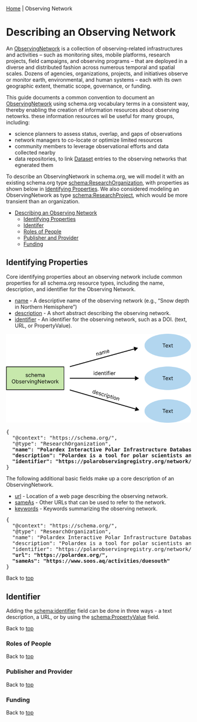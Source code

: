 <a id="top"></a>
[Home](/README.md) | Observing Network

# Describing an Observing Network

An [ObservingNetwork](.) is a collection of observing-related infrastructures and activities – such as monitoring sites,
mobile platforms, research projects, field campaigns, and observing programs – that are deployed in
a diverse and distributed fashion across numerous temporal and spatial scales. Dozens of
agencies, organizations, projects, and initiatives observe or monitor earth, environmental, and human systems – 
each with its own geographic extent, thematic scope,
governance, or funding.

This guide documents a common convention to document an [ObservingNetwork](.) using schema.org vocabulary terms in a consistent way, thereby enabling the creation of information resources about observing netowrks. these information resources wil be useful for many groups, including:

- science planners to assess status, overlap, and gaps of observations
- network managers to co-locate or optimize limited resources
- community members to leverage observational efforts and data collected nearby
- data repositories, to link [Dataset](https://schema.org/Dataset) entries to the observing networks that egnerated them

To describe an ObservingNetwork in schema.org, we will model it with an existing schema.org type [schema:ResearchOrganization](https://schema.org/ResearchOrganization), with properties as shown below in [Identifying Properties](#identifying-properties). We also considered modeling an ObservingNetwork as type [schema:ResearchProject](https://schema.org/ResearchProject), which would be more transient than an organization.

<!-- TOC depthFrom:1 depthTo:6 withLinks:1 updateOnSave:1 orderedList:0 -->

- [Describing an Observing Network](#describing-an-observing-network)
    - [Identifying Properties](#identifying-properties)
    - [Identifer](#roles-of-people)
    - [Roles of People](#roles-of-people)
    - [Publisher and Provider](#publisher-and-provider)
    - [Funding](#funding)

<!-- /TOC -->

## Identifying Properties

Core identifying properties about an observing network include common properties for all schema.org resource types, including the name, description, and identifier for the Observing Network.

- [name](https://schema.org/name) - A descriptive name of the observing network (e.g., “Snow depth in Northern Hemisphere”)
- [description](https://schema.org/description) - A short abstract describing the observing network.
- [identifier](https://schema.org/identifier) - An identifier for the observing network, such as a DOI. (text, URL, or PropertyValue).

![Basic Fields](/assets/diagrams/observingnetwork/obs-net-basic.png "Observing Network - Basic Fields")

<pre>
{
  "@context": "https://schema.org/",
  "@type": "ResearchOrganization",
  <strong>"name": "Polardex Interactive Polar Infrastructure Database",
  "description": "Polardex is a tool for polar scientists and planners. The platform lists key polar infrastructures in both the Arctic and the Antarctic, enabling logistics discovery and enhanced planning opportunities. Polardex has been developed by the EPB through the EPB's Action Group on Infrastructure, in close cooperation in close collaboration with, and data provision by, SOOS, SIOS, INTERACT, IAATO, EU-PolarNet 2, COMNAP, Isaaffik, ARICE, EUROFLEETS, AWI and BAS. The Polardex platform was developed by Blue Lobster IT Ltd.",
  "identifier": "https://polarobservingregistry.org/network/56wdygWLLgW7DOjkCpO790"</strong>
}
</pre>

The following additional basic fields make up a core description of an ObservingNetwork.

* [url](https://schema.org/url) - Location of a web page describing the observing network.
* [sameAs](https://schema.org/sameAs) - Other URLs that can be used to refer to the network.
* [keywords](https://schema.org/keywords) - Keywords summarizing the observing network.

<pre>
{
  "@context": "https://schema.org/",
  "@type": "ResearchOrganization",
  "name": "Polardex Interactive Polar Infrastructure Database",
  "description": "Polardex is a tool for polar scientists and planners. The platform lists key polar infrastructures in both the Arctic and the Antarctic, enabling logistics discovery and enhanced planning opportunities. Polardex has been developed by the EPB through the EPB's Action Group on Infrastructure, in close cooperation in close collaboration with, and data provision by, SOOS, SIOS, INTERACT, IAATO, EU-PolarNet 2, COMNAP, Isaaffik, ARICE, EUROFLEETS, AWI and BAS. The Polardex platform was developed by Blue Lobster IT Ltd.",
  "identifier": "https://polarobservingregistry.org/network/56wdygWLLgW7DOjkCpO790",
  <strong>"url": "https://polardex.org/",
  "sameAs": "https://www.soos.aq/activities/duesouth"</strong>
}
</pre>
Back to [top](#top)


## Identifier

Adding the [schema:identifier](https://schema.org/identifier) field can be done in three ways - a text description, a URL, or by using the [schema:PropertyValue](https://schema.org/PropertyValue) field.

Back to [top](#top)


### Roles of People

Back to [top](#top)

### Publisher and Provider

Back to [top](#top)


### Funding

Back to [top](#top)
